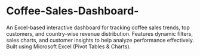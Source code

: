 # Coffee-Sales-Dashboard-
An Excel-based interactive dashboard for tracking coffee sales trends, top customers, and country-wise revenue distribution. Features dynamic filters, sales charts, and customer insights to help analyze performance effectively. Built using Microsoft Excel (Pivot Tables &amp; Charts). 
